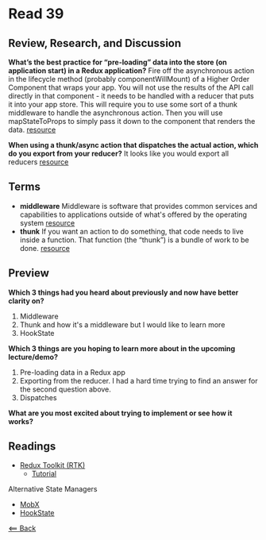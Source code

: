 # Read 39

## Review, Research, and Discussion

**What’s the best practice for “pre-loading” data into the store (on application start) in a Redux application?** Fire off the asynchronous action in the lifecycle method (probably componentWillMount) of a Higher Order Component that wraps your app. You will not use the results of the API call directly in that component - it needs to be handled with a reducer that puts it into your app store. This will require you to use some sort of a thunk middleware to handle the asynchronous action. Then you will use mapStateToProps to simply pass it down to the component that renders the data. [resource](https://stackoverflow.com/questions/39356517/correct-way-to-pre-load-component-data-in-reactredux)

**When using a thunk/async action that dispatches the actual action, which do you export from your reducer?** It looks like you would export all reducers [resource](https://stackoverflow.com/questions/34570758/why-do-we-need-middleware-for-async-flow-in-redux)

## Terms

- **middleware** Middleware is software that provides common services and capabilities to applications outside of what's offered by the operating system [resource](https://www.redhat.com/en/topics/middleware/what-is-middleware)
- **thunk** If you want an action to do something, that code needs to live inside a function. That function (the “thunk”) is a bundle of work to be done. [resource](https://daveceddia.com/what-is-a-thunk/)

## Preview

**Which 3 things had you heard about previously and now have better clarity on?**
1. Middleware
1. Thunk and how it's a middleware but I would like to learn more
1. HookState

**Which 3 things are you hoping to learn more about in the upcoming lecture/demo?**
1. Pre-loading data in a Redux app
1. Exporting from the reducer. I had a hard time trying to find an answer for the second question above.
1. Dispatches

**What are you most excited about trying to implement or see how it works?**

## Readings

- [Redux Toolkit (RTK)](https://redux-toolkit.js.org/)
  - [Tutorial](https://mobx.js.org/getting-started.html)

Alternative State Managers
- [MobX](https://mobx.js.org/getting-started.html)
- [HookState](https://hookstate.js.org/)

[<== Back](https://simoneodegard.github.io/reading-notes/)